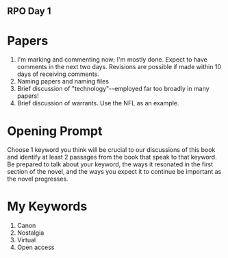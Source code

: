 ## RPO Day 1


# Papers

1. I'm marking and commenting now; I'm mostly done. Expect to have comments in the next two days. Revisions are possible if made within 10 days of receiving comments. 
2. Naming papers and naming files
3. Brief discussion of "technology"--employed far too broadly in many papers!
4. Brief discussion of warrants. Use the NFL as an example. 

# Opening Prompt

Choose 1 keyword you think will be crucial to our discussions of this book and identify at least 2 passages from the book that speak to that keyword. Be prepared to talk about your keyword, the ways it resonated in the first section of the novel, and the ways you expect it to continue be important as the novel progresses. 

# My Keywords

1. Canon
2. Nostalgia
3. Virtual
4. Open access


